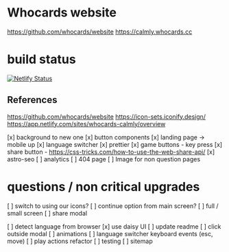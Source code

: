 # Whocards website

https://github.com/whocards/website
https://calmly.whocards.cc

# build status

[![Netlify Status](https://api.netlify.com/api/v1/badges/63e10c87-1757-4444-95bb-e7ec2c34dd9d/deploy-status)](https://app.netlify.com/sites/whocards-calmly/deploys)

## References

https://github.com/whocards/website
https://icon-sets.iconify.design/
https://app.netlify.com/sites/whocards-calmly/overview

[x] background to new one
[x] button components
[x] landing page -> mobile up
[x] language switcher
[x] prettier
[x] game buttons - key press
[x] share button - https://css-tricks.com/how-to-use-the-web-share-api/
[x] astro-seo
[ ] analytics
[ ] 404 page
[ ] Image for non question pages

# questions / non critical upgrades

[ ] switch to using our icons?
[ ] continue option from main screen?
[ ] full / small screen
[ ] share modal

[ ] detect language from browser
[x] use daisy UI
[ ] update readme
[ ] click outside modal
[ ] animations
[ ] language switcher keyboard events (esc, move)
[ ] play actions refactor
[ ] testing
[ ] sitemap
